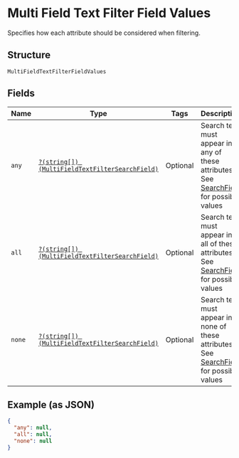 
# Multi Field Text Filter Field Values

Specifies how each attribute should be considered when filtering.

## Structure

`MultiFieldTextFilterFieldValues`

## Fields

| Name | Type | Tags | Description | Getter | Setter |
|  --- | --- | --- | --- | --- | --- |
| `any` | [`?(string[]) (MultiFieldTextFilterSearchField)`](../../doc/models/multi-field-text-filter-search-field.md) | Optional | Search text must appear in any of these attributes.<br>See [SearchField](#type-searchfield) for possible values | getAny(): ?array | setAny(?array any): void |
| `all` | [`?(string[]) (MultiFieldTextFilterSearchField)`](../../doc/models/multi-field-text-filter-search-field.md) | Optional | Search text must appear in all of these attributes.<br>See [SearchField](#type-searchfield) for possible values | getAll(): ?array | setAll(?array all): void |
| `none` | [`?(string[]) (MultiFieldTextFilterSearchField)`](../../doc/models/multi-field-text-filter-search-field.md) | Optional | Search text must appear in none of these attributes.<br>See [SearchField](#type-searchfield) for possible values | getNone(): ?array | setNone(?array none): void |

## Example (as JSON)

```json
{
  "any": null,
  "all": null,
  "none": null
}
```

